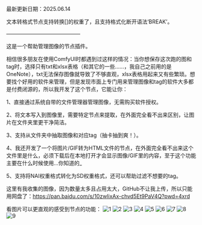 最新更新日期：2025.06.14

文本转格式节点支持转换[]的权重了，且支持格式化断开语法‘BREAK’。

——————————————

这是一个帮助管理图像的节点插件。

相信很多朋友在使用ComfyUI时都遇到过这样的情况：当你想保存这次跑的图和tag时，选择只有txt和xlsx表格（和其它的一些……，我自己之前用的是OneNote），txt无法保存图像就导致了不够直观，xlsx表格用起来又有些繁琐。想要找个好用的软件来管理，但是发现市面上专门用来管理图像和tag的软件大多都是付费闭源的，所以我开发了这个节点，它能让你：

1、直接通过系统自带的文件管理器管理图像，无需购买软件授权。

2、将文本写入到图像里，需要特定节点来提取，在外面完全看不出来区别，让图片在文件夹里更干净简洁。

3、支持从文件夹中抽取图像和对应tag（抽卡抽到爽！）。

4、我还开发了一个将图片/GIF转为HTML文件的节点，在外面完全看不出来这个文件里是什么，必须下载后在本地打开才会显示图像/GIF里的内容，至于这个功能主要在什么时候使用...你知道的_

5、支持将NAI权重格式转化为SD权重格式，还可以帮助过滤不想要的tag。

这里有我收集的图像，因为数量太多且占用太大，GitHub不让我上传，所以只能用网盘了：https://pan.baidu.com/s/10zwlixAx-chvd5Et9PaV4Q?pwd=4xrd

看图片可以更直观的感受到节点的功能：
![1](https://github.com/user-attachments/assets/4c816ed2-917d-4504-8bb4-8ff2237bee73)
![2](https://github.com/user-attachments/assets/7e7af3e0-3360-4dd4-ba98-fee6249faac2)
![3](https://github.com/user-attachments/assets/a8e68685-9b28-4491-94d9-5baad1330005)
![4](https://github.com/user-attachments/assets/a04a65dc-1ad0-46bb-972c-4d4a1c38cb27)
![5](https://github.com/user-attachments/assets/0f3269dd-e335-4ff5-a7e2-ccbb81cecc89)
![6](https://github.com/user-attachments/assets/06169f53-ed28-46b0-8b85-7f45083903cc)
![7](https://github.com/user-attachments/assets/615185f6-8f31-45ba-b9d9-5a5cf2d524af)
![8](https://github.com/user-attachments/assets/d30526fc-fdb8-4075-9c58-b1acf8c02b4b)
![9](https://github.com/user-attachments/assets/19937b35-6f7b-4448-858c-02967a902f17)

